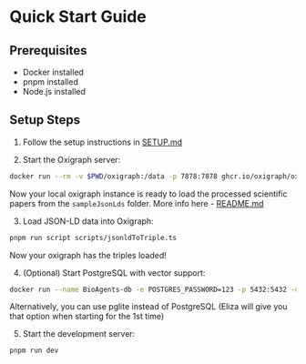 # Quick Start Guide

## Prerequisites

- Docker installed
- pnpm installed
- Node.js installed

## Setup Steps

1. Follow the setup instructions in [SETUP.md](SETUP.md)

2. Start the Oxigraph server:

```bash
docker run --rm -v $PWD/oxigraph:/data -p 7878:7878 ghcr.io/oxigraph/oxigraph serve --location /data --bind 0.0.0.0:7878
```

Now your local oxigraph instance is ready to load the processed scientific papers from the `sampleJsonLds` folder. More info here - [README.md](src/extract/README.md)

3. Load JSON-LD data into Oxigraph:

```bash
pnpm run script scripts/jsonldToTriple.ts
```

Now your oxigraph has the triples loaded!

4. (Optional) Start PostgreSQL with vector support:

```bash
docker run --name BioAgents-db -e POSTGRES_PASSWORD=123 -p 5432:5432 -d ankane/pgvector
```

Alternatively, you can use pglite instead of PostgreSQL (Eliza will give you that option when starting for the 1st time)

5. Start the development server:

```bash
pnpm run dev
```
